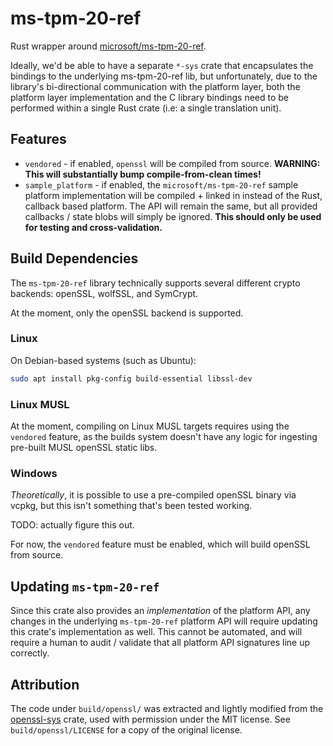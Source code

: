 # ms-tpm-20-ref

Rust wrapper around
[microsoft/ms-tpm-20-ref](https://github.com/microsoft/ms-tpm-20-ref).

Ideally, we'd be able to have a separate `*-sys` crate that encapsulates the
bindings to the underlying ms-tpm-20-ref lib, but unfortunately, due to the
library's bi-directional communication with the platform layer, both the
platform layer implementation and the C library bindings need to be performed
within a single Rust crate (i.e: a single translation unit).

## Features

- `vendored` - if enabled, `openssl` will be compiled from source. **WARNING: This will
  substantially bump compile-from-clean times!**
- `sample_platform` - if enabled, the `microsoft/ms-tpm-20-ref` sample platform
  implementation will be compiled + linked in instead of the Rust, callback
  based platform. The API will remain the same, but all provided callbacks /
  state blobs will simply be ignored. **This should only be used for testing and
  cross-validation.**

## Build Dependencies

The `ms-tpm-20-ref` library technically supports several different crypto
backends: openSSL, wolfSSL, and SymCrypt.

At the moment, only the openSSL backend is supported.

### Linux

On Debian-based systems (such as Ubuntu):

```bash
sudo apt install pkg-config build-essential libssl-dev
```

### Linux MUSL

At the moment, compiling on Linux MUSL targets requires using the `vendored`
feature, as the builds system doesn't have any logic for ingesting pre-built
MUSL openSSL static libs.

### Windows

_Theoretically_, it is possible to use a pre-compiled openSSL binary via vcpkg,
but this isn't something that's been tested working.

TODO: actually figure this out.

For now, the `vendored` feature must be enabled, which will build openSSL from
source.

## Updating `ms-tpm-20-ref`

Since this crate also provides an _implementation_ of the platform API, any
changes in the underlying `ms-tpm-20-ref` platform API will require updating
this crate's implementation as well. This cannot be automated, and will require
a human to audit / validate that all platform API signatures line up correctly.

## Attribution

The code under `build/openssl/` was extracted and lightly modified from the
[openssl-sys](https://github.com/sfackler/rust-openssl/tree/master/openssl-sys)
crate, used with permission under the MIT license. See `build/openssl/LICENSE`
for a copy of the original license.
